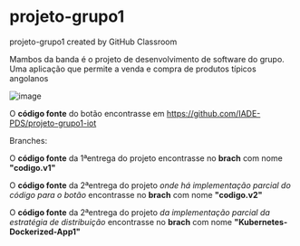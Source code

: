 # projeto-grupo1
projeto-grupo1 created by GitHub Classroom

Mambos da banda é o projeto de desenvolvimento de software do grupo. Uma aplicação que permite a venda e compra de produtos típicos angolanos

![image](https://github.com/IADE-PDS/projeto-grupo1/assets/100430459/7e889201-01bb-45d7-afea-15d785796ef4)


O **código fonte** do botão encontrasse em https://github.com/IADE-PDS/projeto-grupo1-iot

Branches:

O **código fonte** da 1ªentrega do projeto encontrasse no **brach** com nome **"codigo.v1"**

O **código fonte** da 2ªentrega do projeto *onde há implementação parcial do código para o botão* encontrasse no **brach** com nome **"codigo.v2"**

O **código fonte** da 2ªentrega do projeto *da implementação parcial da estratégia de distribuição* encontrasse no **brach** com nome **"Kubernetes-Dockerized-App1"**

